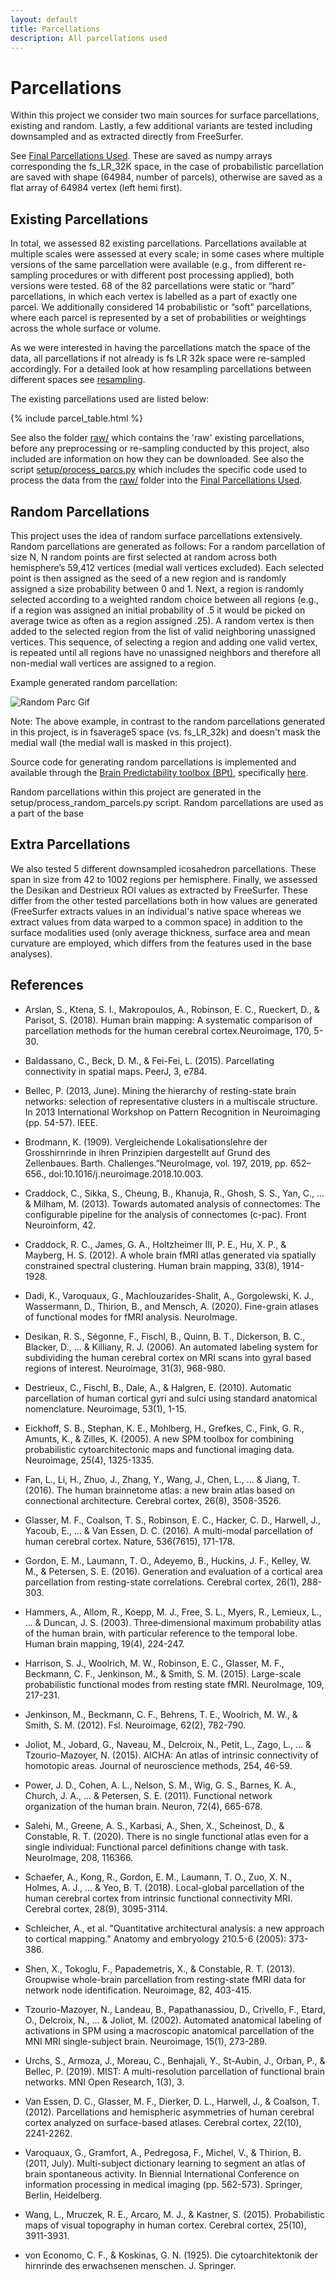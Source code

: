 ```yaml
---
layout: default
title: Parcellations
description: All parcellations used
---
```


# Parcellations

Within this project we consider two main sources for surface parcellations, existing and random.
Lastly, a few additional variants are tested including downsampled and as extracted directly from FreeSurfer.

See [Final Parcellations Used](https://github.com/sahahn/parc_scaling/tree/main/parcels).
These are saved as numpy arrays corresponding the fs_LR_32K space, in the case of probabilistic parcellation are
saved with shape (64984, number of parcels), otherwise are saved as a flat array of 64984 vertex (left hemi first).

## Existing Parcellations

In total, we assessed 82 existing parcellations.
Parcellations available at multiple scales were assessed at every scale;
in some cases where multiple versions of the same parcellation were available
(e.g., from different re-sampling procedures or with different post processing applied),
both versions were tested. 68 of the 82 parcellations were static or “hard” parcellations,
in which each vertex is labelled as a part of exactly one parcel.
We additionally considered 14 probabilistic or “soft” parcellations, where each parcel
is represented by a set of probabilities or weightings across the whole surface or volume.

As we were interested in having the parcellations match the space of the data, all parcellations if
not already is fs LR 32k space were re-sampled accordingly. For a detailed look at how resampling parcellations
between different spaces see [resampling](./resample_parcellations.html). 

The existing parcellations used are listed below:

{% include parcel_table.html %}

See also the folder [raw/](https://github.com/sahahn/parc_scaling/tree/main/raw)
which contains the 'raw' existing parcellations, before any preprocessing or
re-sampling conducted by this project, also included are information on how they can be downloaded.
See also the script [setup/process_parcs.py](https://github.com/sahahn/parc_scaling/tree/main/setup/process_parcs.py)
which includes the specific code used to process the data from the
[raw/](https://github.com/sahahn/parc_scaling/tree/main/raw)
folder into the [Final Parcellations Used](https://github.com/sahahn/parc_scaling/tree/main/parcels).

## Random Parcellations

This project uses the idea of random surface parcellations extensively. Random parcellations are generated as follows: For a random parcellation of size N, N random points are first selected at random across both hemisphere’s 59,412 vertices (medial wall vertices excluded). Each selected point is then assigned as the seed of a new region and is randomly assigned a size probability between 0 and 1. Next, a region is randomly selected according to a weighted random choice between all regions (e.g., if a region was assigned an initial probability of .5 it would be picked on average twice as often as a region assigned .25). A random vertex is then added to the selected region from the list of valid neighboring unassigned vertices. This sequence, of selecting a region and adding one valid vertex, is repeated until all regions have no unassigned neighbors and therefore all non-medial wall vertices are assigned to a region. 

Example generated random parcellation:

![Random Parc Gif](https://raw.githubusercontent.com/sahahn/parc_scaling/master/data/rand_parc.gif)

Note: The above example, in contrast to the random parcellations generated in this project,
is in fsaverage5 space (vs. fs_LR_32k) and doesn't mask the medial wall (the medial wall is masked in this project).

Source code for generating random parcellations is implemented and available through
the [Brain Predictability toolbox (BPt)](https://github.com/sahahn/BPt),
specifically [here](https://github.com/sahahn/BPt/blob/master/BPt/extensions/random_parcellation.py).

Random parcellations within this project are generated in the setup/process_random_parcels.py script. Random parcellations
are used as a part of the base

## Extra Parcellations

We also tested 5 different downsampled icosahedron parcellations.
These span in size from 42 to 1002 regions per hemisphere. Finally, we assessed the
Desikan and Destrieux ROI values as extracted by FreeSurfer. These differ from the
other tested parcellations both in how values are generated (FreeSurfer extracts values in
an individual's native space whereas we extract values from data warped to a common space)
in addition to the surface modalities used (only average thickness, surface area and mean curvature
are employed, which differs from the features used in the base analyses). 


## References

- Arslan, S., Ktena, S. I., Makropoulos, A., Robinson, E. C., Rueckert, D., & Parisot, S. (2018). Human brain mapping: A systematic comparison of parcellation methods for the human cerebral cortex.Neuroimage, 170, 5-30.

- Baldassano, C., Beck, D. M., & Fei-Fei, L. (2015). Parcellating connectivity in spatial maps. PeerJ, 3, e784.

- Bellec, P. (2013, June). Mining the hierarchy of resting-state brain networks: selection of representative clusters in a multiscale structure. In 2013 International Workshop on Pattern Recognition in Neuroimaging (pp. 54-57). IEEE.

- Brodmann, K. (1909). Vergleichende Lokalisationslehre der Grosshirnrinde in ihren Prinzipien dargestellt auf Grund des Zellenbaues. Barth.
Challenges.”NeuroImage, vol. 197, 2019, pp. 652–656., doi:10.1016/j.neuroimage.2018.10.003.

- Craddock, C., Sikka, S., Cheung, B., Khanuja, R., Ghosh, S. S., Yan, C., ... & Milham, M. (2013). Towards automated analysis of connectomes: The configurable pipeline for the analysis of connectomes (c-pac). Front Neuroinform, 42.

- Craddock, R. C., James, G. A., Holtzheimer III, P. E., Hu, X. P., & Mayberg, H. S. (2012). A whole brain fMRI atlas generated via spatially constrained spectral clustering. Human brain mapping, 33(8), 1914-1928.

- Dadi, K., Varoquaux, G., Machlouzarides-Shalit, A., Gorgolewski, K. J., Wassermann, D., Thirion, B., and Mensch, A. (2020). Fine-grain atlases of functional modes for fMRI analysis. NeuroImage.

- Desikan, R. S., Ségonne, F., Fischl, B., Quinn, B. T., Dickerson, B. C., Blacker, D., ... & Killiany, R. J. (2006). An automated labeling system for subdividing the human cerebral cortex on MRI scans into gyral based regions of interest. Neuroimage, 31(3), 968-980.

- Destrieux, C., Fischl, B., Dale, A., & Halgren, E. (2010). Automatic parcellation of human cortical gyri and sulci using standard anatomical nomenclature. Neuroimage, 53(1), 1-15.

- Eickhoff, S. B., Stephan, K. E., Mohlberg, H., Grefkes, C., Fink, G. R., Amunts, K., & Zilles, K. (2005). A new SPM toolbox for combining probabilistic cytoarchitectonic maps and functional imaging data. Neuroimage, 25(4), 1325-1335.

- Fan, L., Li, H., Zhuo, J., Zhang, Y., Wang, J., Chen, L., ... & Jiang, T. (2016). The human brainnetome atlas: a new brain atlas based on connectional architecture. Cerebral cortex, 26(8), 3508-3526.

- Glasser, M. F., Coalson, T. S., Robinson, E. C., Hacker, C. D., Harwell, J., Yacoub, E., ... & Van Essen, D. C. (2016). A multi-modal parcellation of human cerebral cortex. Nature, 536(7615), 171-178.

- Gordon, E. M., Laumann, T. O., Adeyemo, B., Huckins, J. F., Kelley, W. M., & Petersen, S. E. (2016). Generation and evaluation of a cortical area parcellation from resting-state correlations. Cerebral cortex, 26(1), 288-303.

- Hammers, A., Allom, R., Koepp, M. J., Free, S. L., Myers, R., Lemieux, L., ... & Duncan, J. S. (2003). Three‐dimensional maximum probability atlas of the human brain, with particular reference to the temporal lobe. Human brain mapping, 19(4), 224-247.

- Harrison, S. J., Woolrich, M. W., Robinson, E. C., Glasser, M. F., Beckmann, C. F., Jenkinson, M., & Smith, S. M. (2015). Large-scale probabilistic functional modes from resting state fMRI. NeuroImage, 109, 217-231.

- Jenkinson, M., Beckmann, C. F., Behrens, T. E., Woolrich, M. W., & Smith, S. M. (2012). Fsl. Neuroimage, 62(2), 782-790.

- Joliot, M., Jobard, G., Naveau, M., Delcroix, N., Petit, L., Zago, L., ... & Tzourio-Mazoyer, N. (2015). AICHA: An atlas of intrinsic connectivity of homotopic areas. Journal of neuroscience methods, 254, 46-59.

- Power, J. D., Cohen, A. L., Nelson, S. M., Wig, G. S., Barnes, K. A., Church, J. A., ... & Petersen, S. E. (2011). Functional network organization of the human brain. Neuron, 72(4), 665-678.

- Salehi, M., Greene, A. S., Karbasi, A., Shen, X., Scheinost, D., & Constable, R. T. (2020). There is no single functional atlas even for a single individual: Functional parcel definitions change with task. NeuroImage, 208, 116366.

- Schaefer, A., Kong, R., Gordon, E. M., Laumann, T. O., Zuo, X. N., Holmes, A. J., ... & Yeo, B. T. (2018). Local-global parcellation of the human cerebral cortex from intrinsic functional connectivity MRI. Cerebral cortex, 28(9), 3095-3114.

- Schleicher, A., et al. "Quantitative architectural analysis: a new approach to cortical mapping." Anatomy and embryology 210.5-6 (2005): 373-386.

- Shen, X., Tokoglu, F., Papademetris, X., & Constable, R. T. (2013). Groupwise whole-brain parcellation from resting-state fMRI data for network node identification. Neuroimage, 82, 403-415.

- Tzourio-Mazoyer, N., Landeau, B., Papathanassiou, D., Crivello, F., Etard, O., Delcroix, N., ... & 
Joliot, M. (2002). Automated anatomical labeling of activations in SPM using a macroscopic anatomical parcellation of the MNI MRI single-subject brain. Neuroimage, 15(1), 273-289.

- Urchs, S., Armoza, J., Moreau, C., Benhajali, Y., St-Aubin, J., Orban, P., & Bellec, P. (2019). MIST: A multi-resolution parcellation of functional brain networks. MNI Open Research, 1(3), 3.

- Van Essen, D. C., Glasser, M. F., Dierker, D. L., Harwell, J., & Coalson, T. (2012). Parcellations and hemispheric asymmetries of human cerebral cortex analyzed on surface-based atlases. Cerebral cortex, 22(10), 2241-2262.

- Varoquaux, G., Gramfort, A., Pedregosa, F., Michel, V., & Thirion, B. (2011, July). Multi-subject dictionary learning to segment an atlas of brain spontaneous activity. In Biennial International Conference on information processing in medical imaging (pp. 562-573). Springer, Berlin, Heidelberg.

- Wang, L., Mruczek, R. E., Arcaro, M. J., & Kastner, S. (2015). Probabilistic maps of visual topography in human cortex. Cerebral cortex, 25(10), 3911-3931.

- von Economo, C. F., & Koskinas, G. N. (1925). Die cytoarchitektonik der hirnrinde des erwachsenen menschen. J. Springer.
